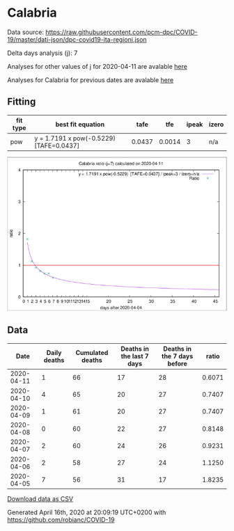 # Calabria

Data source: https://raw.githubusercontent.com/pcm-dpc/COVID-19/master/dati-json/dpc-covid19-ita-regioni.json

Delta days analysis (j): 7

Analyses for other values of j for 2020-04-11 are avalable [here](../2020-04-11/README.md)

Analyses for Calabria for previous dates are avalable [here](../README.md)

## Fitting 
|fit type|best fit equation|tafe|tfe|ipeak|izero|
|-------|-----|--------|------|---|---|
|pow|y = 1.7191 x pow(-0.5229)  [TAFE=0.0437]|0.0437|0.0014|3|n/a|

![Plot](COVID-19_calabria_j7_2020-04-11.png)

## Data
|Date|Daily deaths|Cumulated deaths|Deaths in the last 7 days|Deaths in the 7 days before|ratio|
|----|----------|-----------|-------|--------------------|-----|
|2020-04-11|1|66|17|28|0.6071|
|2020-04-10|4|65|20|27|0.7407|
|2020-04-09|1|61|20|27|0.7407|
|2020-04-08|0|60|22|27|0.8148|
|2020-04-07|2|60|24|26|0.9231|
|2020-04-06|2|58|27|24|1.1250|
|2020-04-05|7|56|31|17|1.8235|

[Download data as CSV](COVID-19_calabria_j7_2020-04-11.csv)

Generated April 16th, 2020 at 20:09:19 UTC+0200 with https://github.com/robianc/COVID-19
